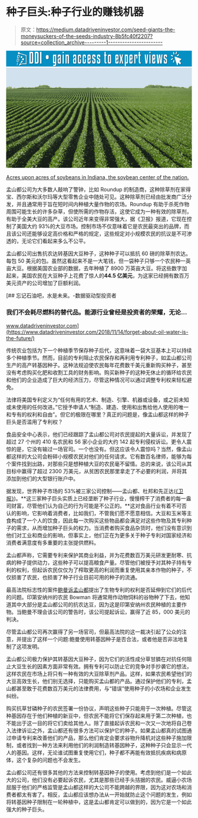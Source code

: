# 种子巨头:种子行业的赚钱机器

> 原文：<https://medium.datadriveninvestor.com/seed-giants-the-moneysuckers-of-the-seeds-industry-8b5fc40f2207?source=collection_archive---------1----------------------->

[![](img/165b4f0876e627e9c0b5934797ece89f.png)](http://www.track.datadriveninvestor.com/1B9E)![](img/6d87468f9c9c228a3ef9feda2b036aef.png)

[Acres upon acres of soybeans in Indiana, the soybean center of the nation.](http://Dicamba-impact-straight-from-farmers-be5eaf32.jp)

孟山都公司为大多数人敲响了警钟，比如 Roundup 的制造商，这种除草剂在家得宝、西尔斯和沃尔玛等大型零售企业中随处可见。这种除草剂已经由批发商广泛分发，并且通常用于旨在短时间内种植大量作物的农场。Roundup 有助于杀死作物周围可能生长的许多杂草，但使所需的作物存活，这使它成为一种有效的除草剂，有助于全美大豆的高产。该公司近年来变得非常强大，据《卫报》报道，它现在控制了美国大约 93%的大豆市场。控制市场不仅意味着它是农民最突出的品牌，而且该公司还能够设定高价格和严格的规定，这些规定对小规模农民的抗议是不可渗透的，无论它们看起来多么不公平。

孟山都公司出售抗农达转基因大豆种子，这种种子可以抵抗 60 磅的除草剂农达。每包 50 美元的包。虽然这看起来不是一大笔钱，但一袋种子只够一个农民种一英亩大豆。根据美国农业部的数据，去年种植了 8900 万英亩大豆。将这些数字加起来，美国农民在大豆种子上花费了惊人的**44.5 亿美元**，为这家已经拥有数百万美元资产的公司增加了巨额利润。

[](https://www.datadriveninvestor.com/2018/11/14/forget-about-oil-water-is-the-future/) [## 忘记石油吧，水是未来。-数据驱动型投资者

### 我们不会耗尽燃料的替代品。能源行业曾经是投资者的荣耀，无论…

www.datadriveninvestor.com](https://www.datadriveninvestor.com/2018/11/14/forget-about-oil-water-is-the-future/) 

传统农业包括为下一个种植季节保存种子后代，这意味着一袋大豆基本上可以持续多个种植季节。然而，目前的专利阻止农民保存和再利用专利种子，如孟山都公司生产的高产转基因种子。这种法规迫使农民每年花费数千美元重新购买种子，甚至没有考虑购买化肥和收割工具的财务影响。购买新种子的这种无休止的循环给农民和他们的企业造成了巨大的经济压力，尽管这种情况可以通过调整专利权来轻松避免。

法律将美国专利定义为“任何有用的艺术、制造、引擎、机器或设备，或之前未知或未使用的任何改进。”它授予申请人“制造、建造、使用和出售给他人使用的唯一和专有的权利和自由”。但它的极限在哪里？真正的问题是，像孟山都这样的种子巨头是否滥用了专利权？

食品安全中心表示，他们已经跟踪了孟山都公司对农民提起的大量诉讼，并发现了超过 27 个州的 410 名农民和 56 家小企业的大约 142 起专利侵权诉讼。更令人震惊的是，它没有输过一场官司。一个也没有。但这应该令人震惊吗？当然，像孟山都这样的大公司会粉碎小规模农民对他们的任何请求。它有数百名律师，能够为每个案件找到出路，对那些只是想种植大豆的农民毫不留情。总的来说，该公司从其目标中赢得了超过 2300 万美元，从贫困农民那里拿走了不必要的利润，并将其添加到他们的大型银行账户中。

据发现，世界种子市场的 53%被三家公司控制——孟山都、杜邦和先正达([《卫报》](https://www.theguardian.com/environment/2013/feb/12/monsanto-sues-farmers-seed-patents))。**这三家种子巨头实质上已经垄断了种子行业，慢慢榨干了消费者的每一盎司财富，尽管他们认为自己的行为可能是不公正的。**这对食品行业有着不可否认的影响，它影响着消费者，比如我们，不管我们愿不愿意相信。大豆和玉米等主食构成了一个人的饮食，因此每一次购买这些物品都会满足对这些作物及其专利种子的需求，从而增加种子巨头的权力。当消费者购买食品杂货时，他们没有意识到他们对工业和商业的影响，但事实上，他们正在为更多关于种子专利对国家经济和消费者满意度有多重要的主张提供燃料。

孟山都声称，它需要专利来保护其商业利益，并为花费数百万美元研发更耐寒、抗病的种子提供动力，这些种子可以提高粮食产量。尽管他们被授予对其种子持有专利的权利，但起诉农民仅仅为了榨取更高的利润而重复使用其亲本作物的种子，不仅损害了农民，也损害了种子行业目前可用的种子的流通。

最高法院标志性的案件[鲍曼诉孟山都](https://www.supremecourt.gov/opinions/12pdf/11-796_c07d.pdf)提出了生物专利的权利是否延伸到它们的后代的问题。印第安纳州的农民 Bowman 将通常用作动物饲料的谷物种了下去，他知道其中大部分是孟山都公司的抗农达豆，因为这是印第安纳州农民种植的主要作物。当鲍曼不理会该公司的警告时，该公司提起诉讼，赢得了近 85，000 美元的判决。

尽管孟山都公司再次赢得了另一场官司，但最高法院的这一裁决引起了公众的注意，并提出了这样一个问题:鲍曼使用转基因种子是否合法，或者他是否非法地复制了这项发明。

孟山都公司极力保护其转基因大豆种子，因为它们的活性成分草甘膦在对抗任何阻止大豆生长的因素方面非常有效。拥有专利可以防止它的竞争对手抄袭它的想法，这样农民在市场上将只有一种有效的大豆除草剂产品。这样，如果农民希望他们的大豆高效生长，他们别无选择，只能购买孟山都的产品。通过保护他们的专利，孟山都甚至敢于花费数百万美元的法律费用，与“错误”使用种子的小农场和企业发生纠纷。

购买抗草甘磷种子的农民签署一份协议，声明这些种子只能用于一次种植。尽管这种基因存在于他们种植的新豆中，但农民不能将它们保存起来用于第二次种植，也不能出于这一目的将它们卖给其他人。除了直接起诉农民和一次又一次地将自己卷入法律诉讼之外，孟山都还有很多方法可以保护它的种子。如果孟山都真的试图通过申请专利来改善他们的产品，那么他们肯定会要求谷物升降机对这些种子施加限制，或者找到一种方法来利用他们的利润制造转基因种子，这种种子只会显示一代人的基因。这样，无论谁试图重复使用它们，种子都不再能有效抵抗疾病和病原体，这个复杂的问题也不会发生。

孟山都公司还有很多其他的方法来控制转基因种子的使用。考虑到他们是一个如此大的公司，他们没有必要起诉农民，尤其是那些已经手头拮据的农民。威逼小农场屈服于他们的严格监管是孟山都这样的大公司不能跨越的界限，因为这对农场和消费者都太有害了。相反，孟山都应该想办法从一开始就防止这个问题的发生，例如将转基因种子限制在一轮种植中，这是孟山都肯定可以做到的，因为它是一个如此强大的种子巨头。